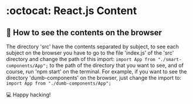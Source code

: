 # :octocat: React.js Content

## :hammer: How to see the contents on the browser

The directory 'src' have the contents separated by subject, to see each subject on the browser you have to go to the file 'index.js' of the 'src' directory and change the path of this import:
`import App from "./smart-components/App";`
to the path of the directory that you want to see, and of course, run 'npm start' on the terminal.
For example, if you want to see the directory 'dumb-components' on the browser, just change the import to:
`import App from "./dumb-components/App";`

:computer: Happy hacking!
